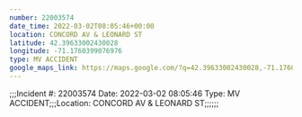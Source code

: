 ```yaml
---
number: 22003574
date_time: 2022-03-02T08:05:46+00:00
location: CONCORD AV & LEONARD ST
latitude: 42.39633002430028
longitude: -71.1760399076976
type: MV ACCIDENT
google_maps_link: https://maps.google.com/?q=42.39633002430028,-71.1760399076976
---
```


;;;Incident #: 22003574  Date: 2022-03-02 08:05:46   Type: MV ACCIDENT;;;Location: CONCORD AV & LEONARD ST;;;;;;
